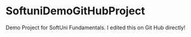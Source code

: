 # SoftuniDemoGitHubProject

Demo Project for SoftUni Fundamentals. I edited this on Git Hub directly!
